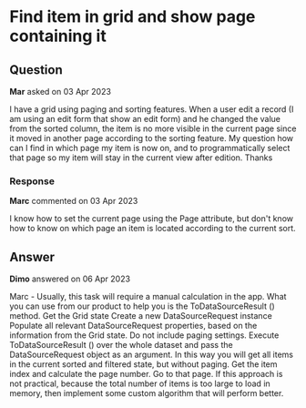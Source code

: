 # Find item in grid and show page containing it

## Question

**Mar** asked on 03 Apr 2023

I have a grid using paging and sorting features. When a user edit a record (I am using an edit form that show an edit form) and he changed the value from the sorted column, the item is no more visible in the current page since it moved in another page according to the sorting feature. My question how can I find in which page my item is now on, and to programmatically select that page so my item will stay in the current view after edition. Thanks

### Response

**Marc** commented on 03 Apr 2023

I know how to set the current page using the Page attribute, but don't know how to know on which page an item is located according to the current sort.

## Answer

**Dimo** answered on 06 Apr 2023

Marc - Usually, this task will require a manual calculation in the app. What you can use from our product to help you is the ToDataSourceResult () method. Get the Grid state Create a new DataSourceRequest instance Populate all relevant DataSourceRequest properties, based on the information from the Grid state. Do not include paging settings. Execute ToDataSourceResult () over the whole dataset and pass the DataSourceRequest object as an argument. In this way you will get all items in the current sorted and filtered state, but without paging. Get the item index and calculate the page number. Go to that page. If this approach is not practical, because the total number of items is too large to load in memory, then implement some custom algorithm that will perform better.
